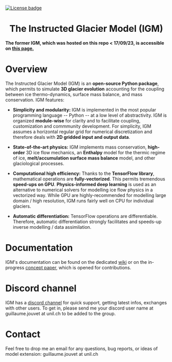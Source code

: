 [![License badge](https://img.shields.io/badge/License-GPLv3-blue.svg)](https://www.gnu.org/licenses/gpl-3.0)
### <h1 align="center" id="title">The Instructed Glacier Model (IGM) </h1>

**The former IGM, which was hosted on this repo < 17/09/23, is accessible on [this page.](https://github.com/jouvetg/igm_old)**

# Overview    

The Instructed Glacier Model (IGM) is an **open-source Python package**, which permits to simulate **3D glacier evolution** accounting for the coupling between ice thermo-dynamics, surface mass balance, and mass conservation. IGM features:

- **Simplicity and modularity:** IGM is implemented in the most popular programming language -- Python -- at a low level of abstractivity. IGM is organized **module-wise** for clarity and to facilitate coupling, customization and commmunity development. For simplicity, IGM assumes a horizontal regular grid for numerical discretization and therefore deals with **2D gridded input and output data**.

- **State-of-the-art physics:** IGM implements mass conservation, **high-order** 3D ice flow mechanics, an **Enthalpy** model for the thermic regime of ice, **melt/accumulation surface mass balance** model, and other glaciological processes.

- **Computational high efficiency:** Thanks to the **TensorFlow library**, mathematical operations are **fully-vectorized**. This permits tremendous **speed-ups on GPU**. **Physics-informed deep learning** is used as an alternative to numerical solvers for modelling ice flow physics in a vectorized way. While GPU are highly-recommended for modelling large domain / high resolution, IGM runs fairly well on CPU for individual glaciers.

- **Automatic differentiation:** TensorFlow operations are differentiable. Therefore, automatic differentiation strongly facilitates and speeds-up inverse modelling / data assimilation.
  
# Documentation

IGM's documentation can be found on the dedicated [wiki](https://github.com/jouvetg/igm/wiki) or on the in-progress [concept paper](https://github.com/jouvetg/igm/blob/main/paper/paper.pdf), which is opened for contributions.
  
# Discord channel

IGM has a [discord channel](https://discord.com/) for quick support, getting latest infos, exchanges with other users. To get in, please send me your discord user name at guillaume.jouvet at unil.ch to be added to the group.

# Contact

Feel free to drop me an email for any questions, bug reports, or ideas of model extension: guillaume.jouvet at unil.ch


